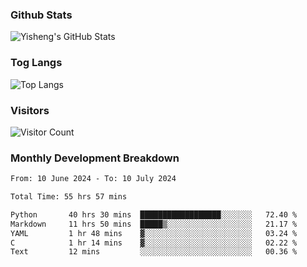 ### Github Stats
![Yisheng's GitHub Stats](https://github-readme-stats-9qabuvhk1-gongyisheng.vercel.app/api?username=gongyisheng&count_private=true&show_icons=true)
### Tog Langs
![Top Langs](https://github-readme-stats-9qabuvhk1-gongyisheng.vercel.app/api/top-langs/?username=gongyisheng&layout=compact)
### Visitors
![Visitor Count](https://profile-counter.glitch.me/gongyisheng/count.svg)
### Monthly Development Breakdown
<!--START_SECTION:waka-->

```txt
From: 10 June 2024 - To: 10 July 2024

Total Time: 55 hrs 57 mins

Python       40 hrs 30 mins  ██████████████████░░░░░░░   72.40 %
Markdown     11 hrs 50 mins  █████▒░░░░░░░░░░░░░░░░░░░   21.17 %
YAML         1 hr 48 mins    ▓░░░░░░░░░░░░░░░░░░░░░░░░   03.24 %
C            1 hr 14 mins    ▓░░░░░░░░░░░░░░░░░░░░░░░░   02.22 %
Text         12 mins         ░░░░░░░░░░░░░░░░░░░░░░░░░   00.36 %
```

<!--END_SECTION:waka-->
